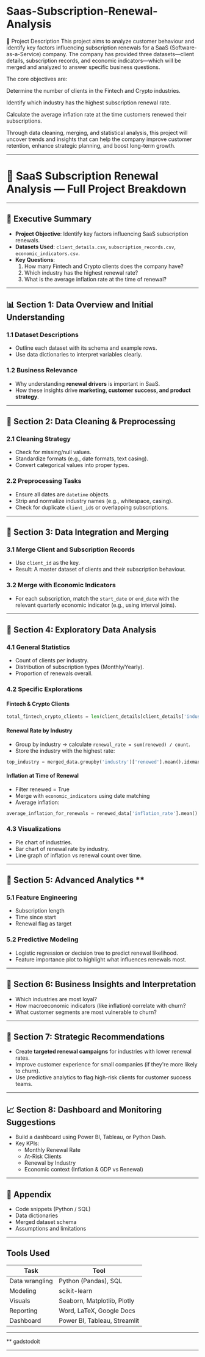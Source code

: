 # Saas-Subscription-Renewal-Analysis
📌 Project Description
This project aims to analyze customer behaviour and identify key factors influencing subscription renewals for a SaaS (Software-as-a-Service) company. The company has provided three datasets—client details, subscription records, and economic indicators—which will be merged and analyzed to answer specific business questions.

The core objectives are:

Determine the number of clients in the Fintech and Crypto industries.

Identify which industry has the highest subscription renewal rate.

Calculate the average inflation rate at the time customers renewed their subscriptions.

Through data cleaning, merging, and statistical analysis, this project will uncover trends and insights that can help the company improve customer retention, enhance strategic planning, and boost long-term growth.

---

# 📘 SaaS Subscription Renewal Analysis — Full Project Breakdown

---

## 🔖 Executive Summary 
- **Project Objective**: Identify key factors influencing SaaS subscription renewals.
- **Datasets Used**: `client_details.csv`, `subscription_records.csv`, `economic_indicators.csv`.
- **Key Questions**:
  1. How many Fintech and Crypto clients does the company have?
  2. Which industry has the highest renewal rate?
  3. What is the average inflation rate at the time of renewal?

---

## 📊 Section 1: Data Overview and Initial Understanding 
### 1.1 Dataset Descriptions
- Outline each dataset with its schema and example rows.
- Use data dictionaries to interpret variables clearly.

### 1.2 Business Relevance
- Why understanding **renewal drivers** is important in SaaS.
- How these insights drive **marketing, customer success, and product strategy**.

---

## 🧹 Section 2: Data Cleaning & Preprocessing 
### 2.1 Cleaning Strategy
- Check for missing/null values.
- Standardize formats (e.g., date formats, text casing).
- Convert categorical values into proper types.

### 2.2 Preprocessing Tasks
- Ensure all dates are `datetime` objects.
- Strip and normalize industry names (e.g., whitespace, casing).
- Check for duplicate `client_id`s or overlapping subscriptions.

---

## 🔗 Section 3: Data Integration and Merging 
### 3.1 Merge Client and Subscription Records
- Use `client_id` as the key.
- Result: A master dataset of clients and their subscription behaviour.

### 3.2 Merge with Economic Indicators
- For each subscription, match the `start_date` or `end_date` with the relevant quarterly economic indicator (e.g., using interval joins).

---

## 🧮 Section 4: Exploratory Data Analysis 
### 4.1 General Statistics
- Count of clients per industry.
- Distribution of subscription types (Monthly/Yearly).
- Proportion of renewals overall.

### 4.2 Specific Explorations
#### Fintech & Crypto Clients
```python
total_fintech_crypto_clients = len(client_details[client_details['industry'].isin(['Fintech', 'Crypto'])])
```

#### Renewal Rate by Industry
- Group by industry → calculate `renewal_rate = sum(renewed) / count`.
- Store the industry with the highest rate:
```python
top_industry = merged_data.groupby('industry')['renewed'].mean().idxmax()
```

#### Inflation at Time of Renewal
- Filter renewed = True
- Merge with `economic_indicators` using date matching
- Average inflation:
```python
average_inflation_for_renewals = renewed_data['inflation_rate'].mean()
```

### 4.3 Visualizations
- Pie chart of industries.
- Bar chart of renewal rate by industry.
- Line graph of inflation vs renewal count over time.

---

## 🧠 Section 5: Advanced Analytics **
### 5.1 Feature Engineering
- Subscription length
- Time since start
- Renewal flag as target

### 5.2 Predictive Modeling
- Logistic regression or decision tree to predict renewal likelihood.
- Feature importance plot to highlight what influences renewals most.

---

## 📌 Section 6: Business Insights and Interpretation 
- Which industries are most loyal?
- How macroeconomic indicators (like inflation) correlate with churn?
- What customer segments are most vulnerable to churn?

---

## 💼 Section 7: Strategic Recommendations 
- Create **targeted renewal campaigns** for industries with lower renewal rates.
- Improve customer experience for small companies (if they're more likely to churn).
- Use predictive analytics to flag high-risk clients for customer success teams.

---

## 📈 Section 8: Dashboard and Monitoring Suggestions 
- Build a dashboard using Power BI, Tableau, or Python Dash.
- Key KPIs:
  - Monthly Renewal Rate
  - At-Risk Clients
  - Renewal by Industry
  - Economic context (Inflation & GDP vs Renewal)

---

## 📂 Appendix
- Code snippets (Python / SQL)
- Data dictionaries
- Merged dataset schema
- Assumptions and limitations

---

## Tools Used
| Task | Tool |
|------|------|
| Data wrangling | Python (Pandas), SQL |
| Modeling | scikit-learn |
| Visuals | Seaborn, Matplotlib, Plotly |
| Reporting | Word, LaTeX, Google Docs |
| Dashboard | Power BI, Tableau, Streamlit |

---
** gadstodoit


---


